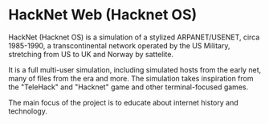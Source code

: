 # HackNet Web (Hacknet OS)

HackNet (Hacknet OS) is a simulation of a stylized ARPANET/USENET, circa 1985-1990, 
a transcontinental network operated by the US Military, stretching 
from US to UK and Norway by sattelite. 

It is a full multi-user simulation, including simulated hosts from the early net, many 
of files from the era and more. The simulation takes inspiration from 
the "TeleHack" and "Hacknet" game and other terminal-focused games. 

The main focus of the project is to educate about internet 
history and technology.




